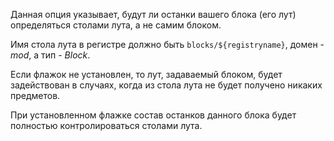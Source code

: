 Данная опция указывает, будут ли останки вашего блока (его лут) определяться столами лута, а не самим блоком.

Имя стола лута в регистре должно быть `blocks/${registryname}`, домен - _mod_, а тип - _Block_.

Если флажок не установлен, то лут, задаваемый блоком, будет задействован в случаях, когда из стола лута не будет
получено никаких предметов.

При установленном флажке состав останков данного блока будет полностью контролироваться столами лута.